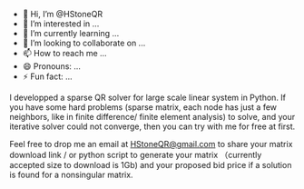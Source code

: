 - 👋 Hi, I’m @HStoneQR
- 👀 I’m interested in ...
- 🌱 I’m currently learning ...
- 💞️ I’m looking to collaborate on ...
- 📫 How to reach me ...
- 😄 Pronouns: ...
- ⚡ Fun fact: ...

<!---
HStoneQR/HStoneQR is a ✨ special ✨ repository because its `README.md` (this file) appears on your GitHub profile.
You can click the Preview link to take a look at your changes.
--->
I developped a sparse QR solver for large scale linear system in Python. If you have some hard problems 
(sparse matrix, each node has just a few neighbors, like in finite difference/ finite element analysis) 
to solve, and your iterative solver could not converge, then you can try with me for free at first. 

Feel free to drop me an email at HStoneQR@gmail.com to share your matrix download link / or python script to 
generate your matrix （currently accepted size to download is 1Gb)
and your proposed bid price if a solution is found for a nonsingular matrix. 



